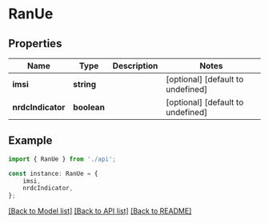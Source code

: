 # RanUe


## Properties

Name | Type | Description | Notes
------------ | ------------- | ------------- | -------------
**imsi** | **string** |  | [optional] [default to undefined]
**nrdcIndicator** | **boolean** |  | [optional] [default to undefined]

## Example

```typescript
import { RanUe } from './api';

const instance: RanUe = {
    imsi,
    nrdcIndicator,
};
```

[[Back to Model list]](../README.md#documentation-for-models) [[Back to API list]](../README.md#documentation-for-api-endpoints) [[Back to README]](../README.md)
